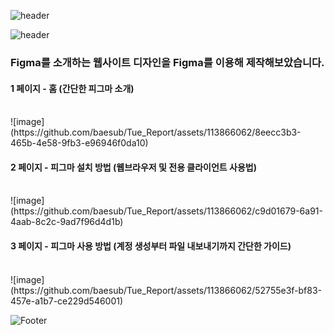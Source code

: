 ![header](https://capsule-render.vercel.app/api?type=wave&color=auto&height=150&section=header&text=20230912%20report&fontSize=50)

![header](https://capsule-render.vercel.app/api?type=shark&color=auto&height=100&section=header&text=Figma로%20페이지%203개%20기획하기&fontSize=40)

### Figma를 소개하는 웹사이트 디자인을 Figma를 이용해 제작해보았습니다.

#### 1 페이지 - 홈 (간단한 피그마 소개)
<br>
![image](https://github.com/baesub/Tue_Report/assets/113866062/8eecc3b3-465b-4e58-9fb3-e96946f0da10)

<br>


#### 2 페이지 - 피그마 설치 방법 (웹브라우저 및 전용 클라이언트 사용법)
<br>
![image](https://github.com/baesub/Tue_Report/assets/113866062/c9d01679-6a91-4aab-8c2c-9ad7f96d4d1b)

<br>


#### 3 페이지 - 피그마 사용 방법 (계정 생성부터 파일 내보내기까지 간단한 가이드)
<br>
![image](https://github.com/baesub/Tue_Report/assets/113866062/52755e3f-bf83-457e-a1b7-ce229d546001)

<br>


![Footer](https://capsule-render.vercel.app/api?type=waving&color=auto&height=200&section=footer)
